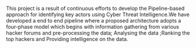 This project is a result of continuous efforts to develop the Pipeline-based approach
for identifying key actors using Cyber Threat Intelligence.We have developed a 
end to end pipeline where a proposed architecture adopts a four-phase model which 
begins with information gathering from various hacker forums and pre-processing the data; 
Analysing the data ;Ranking the top hackers and Providing intelligence on the data.
